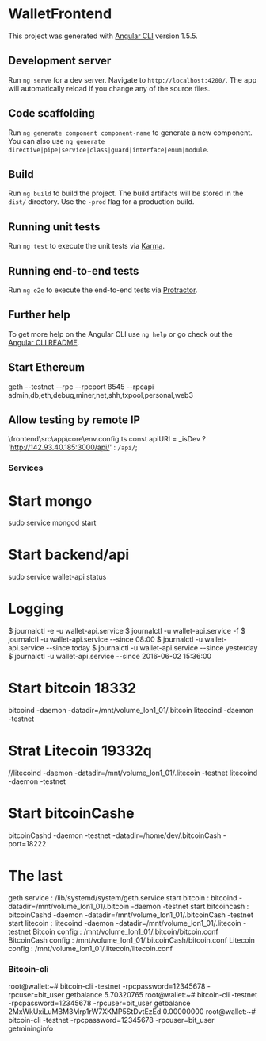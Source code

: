 # WalletFrontend

This project was generated with [Angular CLI](https://github.com/angular/angular-cli) version 1.5.5.

## Development server

Run `ng serve` for a dev server. Navigate to `http://localhost:4200/`. The app will automatically reload if you change any of the source files.

## Code scaffolding

Run `ng generate component component-name` to generate a new component. You can also use `ng generate directive|pipe|service|class|guard|interface|enum|module`.

## Build

Run `ng build` to build the project. The build artifacts will be stored in the `dist/` directory. Use the `-prod` flag for a production build.

## Running unit tests

Run `ng test` to execute the unit tests via [Karma](https://karma-runner.github.io).

## Running end-to-end tests

Run `ng e2e` to execute the end-to-end tests via [Protractor](http://www.protractortest.org/).

## Further help

To get more help on the Angular CLI use `ng help` or go check out the [Angular CLI README](https://github.com/angular/angular-cli/blob/master/README.md).

## Start Ethereum
geth --testnet --rpc --rpcport 8545 --rpcapi admin,db,eth,debug,miner,net,shh,txpool,personal,web3

## Allow testing by remote IP
\frontend\src\app\core\env.config.ts
const apiURI = _isDev ? 'http://142.93.40.185:3000/api/' : `/api/`;

### Services ######
# Start mongo
sudo service mongod start
# Start backend/api
sudo service wallet-api status
# Logging
$ journalctl -e -u wallet-api.service
$ journalctl -u wallet-api.service -f 
$ journalctl -u wallet-api.service --since 08:00
$ journalctl -u wallet-api.service --since today
$ journalctl -u wallet-api.service --since yesterday
$ journalctl -u wallet-api.service --since 2016-06-02 15:36:00
# Start bitcoin 18332
bitcoind -daemon -datadir=/mnt/volume_lon1_01/.bitcoin
litecoind -daemon -testnet
# Strat Litecoin 19332q
//litecoind -daemon -datadir=/mnt/volume_lon1_01/.litecoin -testnet
litecoind -daemon -testnet
# Start bitcoinCashe
bitcoinCashd -daemon -testnet -datadir=/home/dev/.bitcoinCash -port=18222

# The last
geth service : /lib/systemd/system/geth.service
start bitcoin : bitcoind -datadir=/mnt/volume_lon1_01/.bitcoin -daemon -testnet
start bitcoincash : bitcoinCashd -daemon -datadir=/mnt/volume_lon1_01/.bitcoinCash -testnet
start litecoin : litecoind -daemon -datadir=/mnt/volume_lon1_01/.litecoin -testnet
Bitcoin config : /mnt/volume_lon1_01/.bitcoin/bitcoin.conf
BitcoinCash config : /mnt/volume_lon1_01/.bitcoinCash/bitcoin.conf
Litecoin config : /mnt/volume_lon1_01/.litecoin/litecoin.conf

 ### Bitcoin-cli
 root@wallet:~# bitcoin-cli -testnet -rpcpassword=12345678 -rpcuser=bit_user getbalance
5.70320765
root@wallet:~# bitcoin-cli -testnet -rpcpassword=12345678 -rpcuser=bit_user getbalance 2MxWkUxiLuMBM3Mrp1rW7XKMP5StDvtEzEd
0.00000000
root@wallet:~# bitcoin-cli -testnet -rpcpassword=12345678 -rpcuser=bit_user getmininginfo
